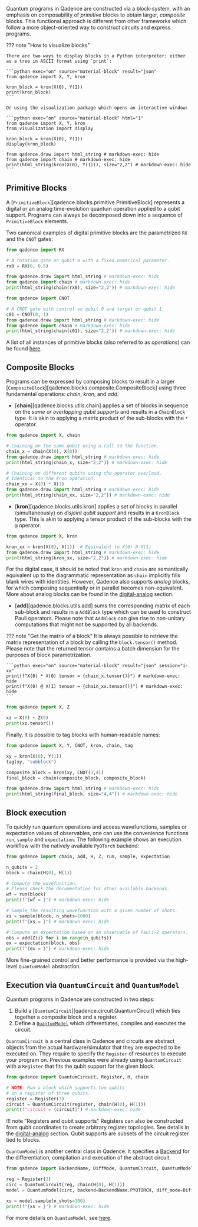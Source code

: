 Quantum programs in Qadence are constructed via a block-system, with an emphasis on composability of
*primitive* blocks to obtain larger, *composite* blocks. This functional approach is different from other frameworks
which follow a more object-oriented way to construct circuits and express programs.

??? note "How to visualize blocks"

	There are two ways to display blocks in a Python interpreter: either as a tree in ASCII format using `print`:

	```python exec="on" source="material-block" result="json"
	from qadence import X, Y, kron

	kron_block = kron(X(0), Y(1))
	print(kron_block)
	```

	Or using the visualization package which opens an interactive window:

	```python exec="on" source="material-block" html="1"
	from qadence import X, Y, kron
	from visualization import display

	kron_block = kron(X(0), Y(1))
	display(kron_block)

	from qadence.draw import html_string # markdown-exec: hide
	from qadence import chain # markdown-exec: hide
	print(html_string(kron(X(0), Y(1))), size="2,2") # markdown-exec: hide
	```

## Primitive Blocks

A [`PrimitiveBlock`][qadence.blocks.primitive.PrimitiveBlock] represents a digital or an analog time-evolution quantum operation applied to a qubit support.
Programs can always be decomposed down into a sequence of `PrimitiveBlock` elements.

Two canonical examples of digital primitive blocks are the parametrized `RX` and the `CNOT` gates:

```python exec="on" source="material-block" html="1"
from qadence import RX

# A rotation gate on qubit 0 with a fixed numerical parameter.
rx0 = RX(0, 0.5)

from qadence.draw import html_string # markdown-exec: hide
from qadence import chain # markdown-exec: hide
print(html_string(chain(rx0), size="2,2")) # markdown-exec: hide
```

```python exec="on" source="material-block" html="1"
from qadence import CNOT

# A CNOT gate with control on qubit 0 and target on qubit 1.
c01 = CNOT(0, 1)
from qadence.draw import html_string # markdown-exec: hide
from qadence import chain # markdown-exec: hide
print(html_string(chain(c01), size="2,2")) # markdown-exec: hide
```

A list of all instances of primitive blocks (also referred to as *operations*) can be found [here](../qadence/operations.md).

## Composite Blocks

Programs can be expressed by composing blocks to result in a larger [`CompositeBlock`][qadence.blocks.composite.CompositeBlock] using three fundamental operations:
_chain_, _kron_, and _add_.

- [**chain**][qadence.blocks.utils.chain] applies a set of blocks in sequence on the *same or overlapping qubit supports* and results in a `ChainBlock` type.
It is akin to applying a matrix product of the sub-blocks with the `*` operator.

```python exec="on" source="material-block" html="1" session="i-xx"
from qadence import X, chain

# Chaining on the same qubit using a call to the function.
chain_x = chain(X(0), X(0))
from qadence.draw import html_string # markdown-exec: hide
print(html_string(chain_x, size="2,2")) # markdown-exec: hide
```
```python exec="on" source="material-block" html="1" session="i-xx"
# Chaining on different qubits using the operator overload.
# Identical to the kron operation.
chain_xx = X(0) * X(1)
from qadence.draw import html_string # markdown-exec: hide
print(html_string(chain_xx, size="2,2")) # markdown-exec: hide
```

- [**kron**][qadence.blocks.utils.kron] applies a set of blocks in parallel (simultaneously) on *disjoint qubit support* and results in a `KronBlock` type. This is akin to applying a tensor product of the sub-blocks with the `@` operator.

```python exec="on" source="material-block" html="1" session="i-xx"
from qadence import X, kron

kron_xx = kron(X(0), X(1))  # Equivalent to X(0) @ X(1)
from qadence.draw import html_string # markdown-exec: hide
print(html_string(kron_xx, size="2,2")) # markdown-exec: hide
```

For the digital case, it should be noted that `kron` and `chain` are semantically equivalent up to the diagrammatic representation as `chain` implicitly fills blank wires with identities.
However, Qadence also supports *analog* blocks, for which composing sequentially or in parallel becomes non-equivalent. More
about analog blocks can be found in the [digital-analog](/digital_analog_qc/analog-basics) section.

- [**add**][qadence.blocks.utils.add] sums the corresponding matrix of
each sub-block and results in a `AddBlock` type which can be used to construct Pauli operators.
Please note that `AddBlock` can give rise to non-unitary computations that might not be supported by all backends.

??? note "Get the matrix of a block"
    It is always possible to retrieve the matrix representation of a block by calling the `block.tensor()` method.
	Please note that the returned tensor contains a batch dimension for the purposes of block parametrization.

    ```python exec="on" source="material-block" result="json" session="i-xx"
    print(f"X(0) * X(0) tensor = {chain_x.tensor()}") # markdown-exec: hide
    print(f"X(0) @ X(1) tensor = {chain_xx.tensor()}") # markdown-exec: hide
    ```

```python exec="on" source="material-block" result="json"
from qadence import X, Z

xz = X(0) + Z(0)
print(xz.tensor())
```

Finally, it is possible to tag blocks with human-readable names:

```python exec="on" source="material-block" html="1" session="getting_started"
from qadence import X, Y, CNOT, kron, chain, tag

xy = kron(X(0), Y(1))
tag(xy, "subblock")

composite_block = kron(xy, CNOT(3,4))
final_block = chain(composite_block, composite_block)

from qadence.draw import html_string # markdown-exec: hide
print(html_string(final_block, size="4,4")) # markdown-exec: hide
```

## Block execution

To quickly run quantum operations and access wavefunctions, samples or expectation values of
observables, one can use the convenience functions `run`, `sample` and `expectation`. The following
example shows an execution workflow with the natively available `PyQTorch` backend:

```python exec="on" source="material-block" result="json" session="index"
from qadence import chain, add, H, Z, run, sample, expectation

n_qubits = 2
block = chain(H(0), H(1))

# Compute the wavefunction.
# Please check the documentation for other available backends.
wf = run(block)
print(f"{wf = }") # markdown-exec: hide

# Sample the resulting wavefunction with a given number of shots.
xs = sample(block, n_shots=1000)
print(f"{xs = }") # markdown-exec: hide

# Compute an expectation based on an observable of Pauli-Z operators.
obs = add(Z(i) for i in range(n_qubits))
ex = expectation(block, obs)
print(f"{ex = }") # markdown-exec: hide
```

More fine-grained control and better performance is provided via the high-level `QuantumModel` abstraction.

## Execution via `QuantumCircuit` and `QuantumModel`

Quantum programs in Qadence are constructed in two steps:

1. Build a [`QuantumCircuit`][qadence.circuit.QuantumCircuit] which ties together a composite block and a register.
2. Define a [`QuantumModel`](/tutorials/quantummodels) which differentiates, compiles and executes the circuit.

`QuantumCircuit` is a central class in Qadence and circuits are abstract
objects from the actual hardware/simulator that they are expected to be executed on.
They require to specify the `Register` of resources to execute your program on. Previous examples
were already using `QuantumCircuit` with a `Register` that fits the qubit support for the given block.

```python exec="on" source="material-block" result="json"
from qadence import QuantumCircuit, Register, H, chain

# NOTE: Run a block which supports two qubits
# on a register of three qubits.
register = Register(3)
circuit = QuantumCircuit(register, chain(H(0), H(1)))
print(f"circuit = {circuit}") # markdown-exec: hide
```

!!! note "Registers and qubit supports"
    Registers can also be constructed from qubit coordinates to create arbitrary register
    topologies. See details in the [digital-analog](/digital_analog_qc/analog-basics.md) section.
	Qubit supports are subsets of the circuit register tied to blocks.


`QuantumModel` is another central class in Qadence. It specifies a [Backend](/tutorials/backend.md) for
the differentiation, compilation and execution of the abstract circuit.

```python exec="on" source="material-block" result="json"
from qadence import BackendName, DiffMode, QuantumCircuit, QuantumModel, Register, H, chain

reg = Register(3)
circ = QuantumCircuit(reg, chain(H(0), H(1)))
model = QuantumModel(circ, backend=BackendName.PYQTORCH, diff_mode=DiffMode.AD)

xs = model.sample(n_shots=100)
print(f"{xs = }") # markdown-exec: hide
```

For more details on `QuantumModel`, see [here](/tutorials/quantummodels).

